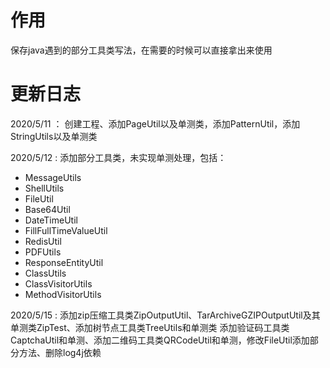 # 作用
保存java遇到的部分工具类写法，在需要的时候可以直接拿出来使用

# 更新日志

2020/5/11 ： 创建工程、添加PageUtil以及单测类，添加PatternUtil，添加StringUtils以及单测类

2020/5/12 : 添加部分工具类，未实现单测处理，包括：
- MessageUtils
- ShellUtils
- FileUtil
- Base64Util
- DateTimeUtil
- FillFullTimeValueUtil
- RedisUtil
- PDFUtils
- ResponseEntityUtil
- ClassUtils
- ClassVisitorUtils
- MethodVisitorUtils

2020/5/15 : 添加zip压缩工具类ZipOutputUtil、TarArchiveGZIPOutputUtil及其单测类ZipTest、添加树节点工具类TreeUtils和单测类
添加验证码工具类CaptchaUtil和单测、添加二维码工具类QRCodeUtil和单测，修改FileUtil添加部分方法、删除log4j依赖